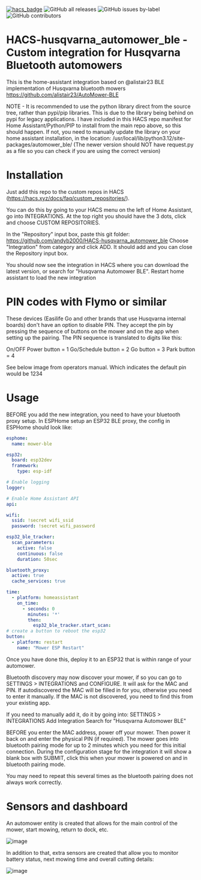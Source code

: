 [![hacs_badge](https://img.shields.io/badge/HACS-Custom-41BDF5.svg)](https://github.com/hacs/integration)
![GitHub all releases](https://img.shields.io/github/downloads/andyb2000/HACS-husqvarna_automower_ble/total)
![GitHub issues by-label](https://img.shields.io/github/issues/andyb2000/HACS-husqvarna_automower_ble)
![GitHub contributors](https://img.shields.io/github/contributors/andyb2000/HACS-husqvarna_automower_ble)

# HACS-husqvarna_automower_ble - Custom integration for Husqvarna Bluetooth automowers

This is the home-assistant integration based on @alistair23 BLE implementation of Husqvarna bluetooth mowers
https://github.com/alistair23/AutoMower-BLE

NOTE - It is recommended to use the python library direct from the source tree, rather than pypi/pip libraries. This is due to the library being behind on pypi for legacy applications.
I have included in this HACS repo manifest for Home Assistant/Python/PIP to install from the main repo above, so this should happen.
If not, you need to manually update the library on your home assistant installation, in the location:
  /usr/local/lib/python3.12/site-packages/automower_ble/
(The newer version should NOT have request.py as a file so you can check if you are using the correct version)

# Installation
Just add this repo to the custom repos in HACS (https://hacs.xyz/docs/faq/custom_repositories/).

You can do this by going to your HACS menu on the left of Home Assistant, go into INTEGRATIONS.
At the top right you should have the 3 dots, click and choose CUSTOM REPOSITORIES.

In the "Repository" input box, paste this git folder:
https://github.com/andyb2000/HACS-husqvarna_automower_ble
Choose "Integration" from category and click ADD.
It should add and you can close the Repository input box.

You should now see the integration in HACS where you can download the latest version, or search for "Husqvarna Automower BLE".
Restart home assistant to load the new integration

# PIN codes with Flymo or similar

These devices (Easilife Go and other brands that use Husqvarna internal boards) don't have an option to disable PIN.
They accept the pin by pressing the sequence of buttons on the mower and on the app when setting up the pairing.
The PIN sequence is translated to digits like this:

On/OFF Power button = 1
Go/Schedule button = 2
Go button = 3
Park button = 4

See below image from operators manual. Which indicates the default pin would be 1234



# Usage

BEFORE you add the new integration, you need to have your bluetooth proxy setup.
In ESPHome setup an ESP32 BLE proxy, the config in ESPHome should look like:

```yaml
esphome:
  name: mower-ble

esp32:
  board: esp32dev
  framework:
    type: esp-idf

# Enable logging
logger:

# Enable Home Assistant API
api:

wifi:
  ssid: !secret wifi_ssid
  password: !secret wifi_password

esp32_ble_tracker:
  scan_parameters:
    active: false
    continuous: false
    duration: 50sec

bluetooth_proxy:
  active: true
  cache_services: true

time:
  - platform: homeassistant
    on_time:
      - seconds: 0
        minutes: '*'
        then:
          esp32_ble_tracker.start_scan:
# create a button to reboot the esp32
button:
  - platform: restart
    name: "Mower ESP Restart"

```

Once you have done this, deploy it to an ESP32 that is within range of your automower.

Bluetooth discovery may now discover your mower, if so you can go to SETTINGS > INTEGRATIONS
and CONFIGURE. It will ask for the MAC and PIN.
If autodiscovered the MAC will be filled in for you, otherwise you need to enter it manually.
If the MAC is not discovered, you need to find this from your existing app.

If you need to manually add it, do it by going into:
SETTINGS > INTEGRATIONS
Add Integration
Search for "Husqvarna Automower BLE"

BEFORE you enter the MAC address, power off your mower. Then power it back on and enter the physical
PIN (if required). The mower goes into bluetooth pairing mode for up to 2 minutes which you need
for this initial connection.
During the configuration stage for the integration it will show a blank box with SUBMIT, click this when your mower
is powered on and in bluetooth pairing mode.

You may need to repeat this several times as the bluetooth pairing does not always work correctly.

# Sensors and dashboard

An automower entity is created that allows for the main control of the mower, start mowing, return to dock, etc.

![image](https://github.com/user-attachments/assets/82929c73-4b91-4249-a8b2-bdc493078a31)

In addition to that, extra sensors are created that allow you to monitor battery status, next mowing time and overall cutting details:

![image](https://github.com/user-attachments/assets/ae4c2d43-8ec3-4cb3-8f61-beb5dd3442f5)
